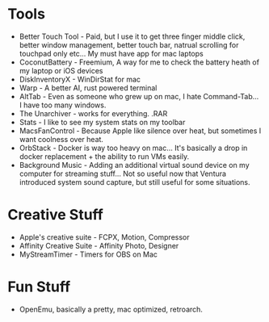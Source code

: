 # Tools
- Better Touch Tool - Paid, but I use it to get three finger middle click, better window management, better touch bar, natrual scrolling for touchpad only etc... My must have app for mac laptops
- CoconutBattery - Freemium, A way for me to check the battery heath of my laptop or iOS devices
- DiskInventoryX - WinDirStat for mac
- Warp - A better AI, rust powered terminal
- AltTab - Even as someone who grew up on mac, I hate Command-Tab... I have too many windows.
- The Unarchiver - works for everything. .RAR
- Stats - I like to see my system stats on my toolbar
- MacsFanControl - Because Apple like silence over heat, but sometimes I want coolness over heat.
- OrbStack - Docker is way too heavy on mac... It's basically a drop in docker replacement + the ability to run VMs easily.
- Background Music - Adding an additional virtual sound device on my computer for streaming stuff... Not so useful now that Ventura introduced system sound capture, but still useful for some situations. 

# Creative Stuff
- Apple's creative suite - FCPX, Motion, Compressor 
- Affinity Creative Suite - Affinity Photo, Designer
- MyStreamTimer - Timers for OBS on Mac

# Fun Stuff
- OpenEmu, basically a pretty, mac optimized, retroarch.

